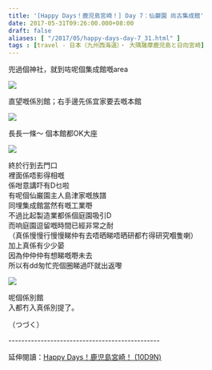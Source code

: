 ```yaml
---
title: '[Happy Days！鹿児島宮崎！] Day 7：仙巌園 尚古集成館'
date: 2017-05-31T09:26:00.000+08:00
draft: false
aliases: [ "/2017/05/happy-days-day-7_31.html" ]
tags : [travel - 日本（九州西海道）・ 大隅薩摩鹿児島と日向宮崎]
---
```


兜過個神社，就到咗呢個集成館嘅area  

[![](https://c1.staticflickr.com/5/4272/34986910265_5b8b4eba01_z.jpg)](https://c1.staticflickr.com/5/4272/34986910265_5b8b4eba01_z.jpg)

直望嘅係別館；右手邊先係宜家要去嘅本館  

[![](https://c1.staticflickr.com/5/4276/34986911655_69e30f7217_z.jpg)](https://c1.staticflickr.com/5/4276/34986911655_69e30f7217_z.jpg)

長長一條～ 個本館都OK大座  

[![](https://c1.staticflickr.com/5/4201/34986910635_404b4fb5da_z.jpg)](https://c1.staticflickr.com/5/4201/34986910635_404b4fb5da_z.jpg)

終於行到去門口  
裡面係唔影得相嘅  
係咁意講吓有D乜啦  
有呢個仙巌園主人島津家嘅族譜  
同埋集成館當然有嘅工業嘢  
不過比起製造業都係個庭園吸引D  
而响庭園逗留嘅時間已經非常之耐  
（真係慢慢行慢慢睇仲有去唔晒睇唔晒研都冇得研究嗰隻喇）  
加上真係有少少晏  
因為仲仲仲有想睇嘅嘢未去  
所以有dd匆忙兜個圈睇過吓就出返嚟  

[![](https://c1.staticflickr.com/5/4220/34823278082_9bfa63a3a4_z.jpg)](https://c1.staticflickr.com/5/4220/34823278082_9bfa63a3a4_z.jpg)

呢個係別館  
入都冇入真係別提了。  
  
  
  
（つづく）  
  
\-----------------------------------------------  
  
延伸閱讀：[Happy Days！鹿児島宮崎！ (10D9N)](http://www.hidie.net/2017/06/happy-days10d9n.html)